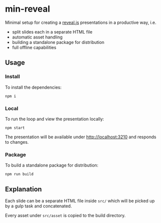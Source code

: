 # min-reveal

Minimal setup for creating a [reveal.js](https://revealjs.com) presentations in a productive way, i.e.

- split slides each in a separate HTML file
- automatic asset handling
- building a standalone package for distribution
- full offline capabilities

## Usage

### Install

To install the dependencies:

```
npm i
```

### Local

To run the loop and view the presentation locally:

```
npm start
```

The presentation will be available under [http://localhost:3210](http://localhost:3210) and responds to changes.

### Package

To build a standalone package for distribution:

```
npm run build
```

## Explanation

Each slide can be a separate HTML file inside `src/` which will be picked up by a gulp task and concatenated.

Every asset under `src/asset` is copied to the build directory.
